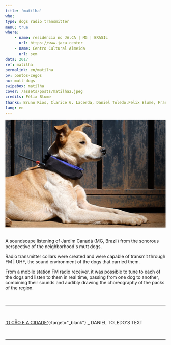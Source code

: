 ```yaml
---
title: 'matilha'
who: 
type: dogs radio transmitter
menu: true
where: 
    - name: residência no JA.CA | MG | BRASIL
      url: https://www.jaca.center
    - name: Centro Cultural Almeida
      url: sem
data: 2017
ref: matilha
permalink: en/matilha
pv: pontos-cegos
nx: mutt-dogs
swipebox: matilha
cover: /assets/posts/matilha2.jpeg
credits: Félix Blume
thanks: Bruno Rios, Clarice G. Lacerda, Daniel Toledo,Félix Blume, Francisca Caporalli, Joana, Matheus Mesquita, Marina Câmara
lang: en
---
```


<img src="../assets/posts/mat6.jpeg" class="img-border">
<br><br>

A soundscape listening of Jardim Canadá (MG, Brazil) from the sonorous perspective of the neighborhood's mutt dogs.

Radio transmitter collars were created and were capable of transmit through FM | UHF, the sound environment of the dogs that carried them.

From a mobile station FM radio receiver, it was possible to tune to each of the dogs and listen to them in real time, passing from one dog to another, combining their sounds and audibly drawing the choreography of the packs of the region.

<br>

---

<br>

['O CÃO E A CIDADE'](http://www.jaca.center/o-cao-e-a-cidade-2/){:target="_blank"} _ DANIEL TOLEDO'S TEXT

<br>


---


